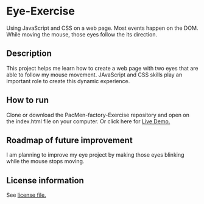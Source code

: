 # Eye-Exercise
Using JavaScript and CSS on a web page. Most events happen on the DOM. While moving the mouse, those eyes follow the its direction. 
## Description
This project helps me learn how to create a web page with two eyes that are able to follow my mouse movement. JAvaScript and CSS skills play an important role to create this dynamic experience.
## How to run
Clone or download the PacMen-factory-Exercise repository and open on the index.html file on your computer. Or click here for <a href="https://james623915.github.io/Eye-Exercise">Live Demo.</a>
## Roadmap of future improvement
I am planning to improve my eye project by making those eyes blinking while the mouse stops moving.
## License information
See <a href="https://github.com/James623915/Eye-Exercise/blob/main/LICENSE">license file.</a> 
